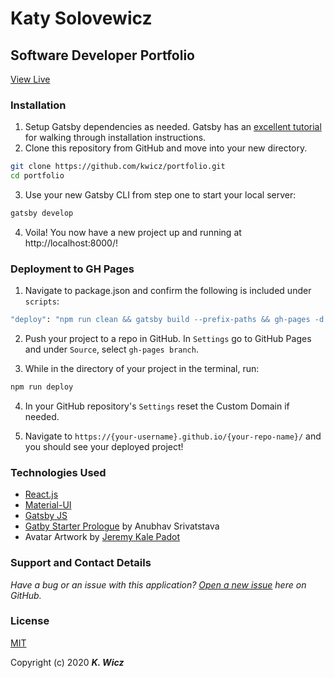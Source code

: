 # Katy Solovewicz 
## Software Developer Portfolio

[View Live](https://kwicz.github.io/portfolio/)

### Installation
1. Setup Gatsby dependencies as needed.  Gatsby has an [excellent tutorial](https://www.gatsbyjs.org/tutorial/part-zero/) for walking through installation instructions.
2. Clone this repository from GitHub and move into your new directory.
```sh
git clone https://github.com/kwicz/portfolio.git
cd portfolio
```
3. Use your new Gatsby CLI from step one to start your local server:
```sh
gatsby develop
```
4. Voila!  You now have a new project up and running at http://localhost:8000/!

### Deployment to GH Pages
1. Navigate to package.json and confirm the following is included under `scripts`:
```sh
"deploy": "npm run clean && gatsby build --prefix-paths && gh-pages -d public",
```
2. Push your project to a repo in GitHub.  In `Settings` go to GitHub Pages and under `Source`, select `gh-pages branch`.

3. While in the directory of your project in the terminal, run:
```sh
npm run deploy
```
4. In your GitHub repository's `Settings` reset the Custom Domain if needed.

5. Navigate to `https://{your-username}.github.io/{your-repo-name}/` and you should see your deployed project!



### Technologies Used
* [React.js](https://reactjs.org/)
* [Material-UI](https://material-ui.com/)
* [Gatsby JS](https://www.gatsbyjs.org/)
* [Gatby Starter Prologue](https://www.gatsbyjs.org/starters/anubhavsrivastava/gatsby-starter-prologue/) by Anubhav Srivatstava
* Avatar Artwork by [Jeremy Kale Padot](https://kalepadot.com)

### Support and Contact Details
_Have a bug or an issue with this application? [Open a new issue](https://github.com/kwicz/portfolio/issues) here on GitHub._

### License

[MIT](https://choosealicense.com/licenses/mit/)

Copyright (c) 2020 **_K. Wicz_**
